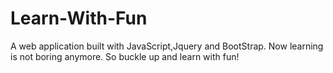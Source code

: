 # Learn-With-Fun
A web application built with JavaScript,Jquery and BootStrap. Now learning is not boring anymore. So buckle up and learn with fun!
